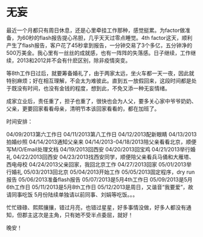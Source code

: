 # 无妄

最近一个月都只有周日休息，还是心里牵挂工作那种，感觉挺累。为factor做准备，为60秒的flash报告提心吊胆，几乎天天过零点睡觉。4th factor这天，顺利产生了flash报告，客户花了45秒拿到报告，一分钟交易了3个多亿，五分钟净的500万美金。我心里有一丝丝的成就感，也有一阵阵的失落感。日子继续，工作继续，2013和2012并不会有什麽区别，除非疫情突变。

等8th工作日过后，就要筹备婚礼了，由于两家太远，坐火车都一天一夜，因此就特别麻烦；好在相互理解，不会太为难彼此。直到五一放假回来，这段时间都是处于既没有时间，也没有金钱的程度，想到此，不免又添一种无妄情绪。

成家立业后，责任重了，担子也重了，很快也会为人父，要多关心家中爷爷奶奶、父亲，更要回家看看母亲，清明节本该回家看看的，都在加班了。

时间安排：

04/09/2013第六工作日
04/11/2013第八工作日
04/12/2013配新眼睛
04/13/2013拍婚纱照
04/14/2013通知父亲来
04/14/2013-04/18/2013陪父亲看看北京，顺便写M/O/Email处理文档
04/19/2013回西安
04/20/2013回宝鸡
04/21/2013举行婚礼
04/22/2013回西安
04/23/2013找西安同学，顺便陪父亲看兵马俑和大雁塔、西电母校
04/24/2013父亲回家，我回北京工作
04/27/2013回家
05/01/2013举行婚礼
05/03/2013回北京
05/04/2013开始工作
05/05/2013固定程序，dry run报告
05/06/2013准备flash报告
05/07/2013是5月4th工作日
05/09/2013是5月6th工作日
05/11/2013是5月8th工作日
05/12/2013是周日，又谐音“我要爱”，故请同事吃饭
5月份陆续单独请以前同事、刘娟等吃饭。。。

忙忙碌碌、熙熙攘攘，错过月亮，也错过星星，好多事情没做，好多人都没有通知，但郡主这次是主角，只有她不受半点委屈，就好！

晚安！
